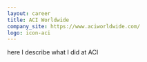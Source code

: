 ```yaml
---
layout: career
title: ACI Worldwide
company_site: https://www.aciworldwide.com/
logo: icon-aci
---
```


here I describe what I did at ACI
